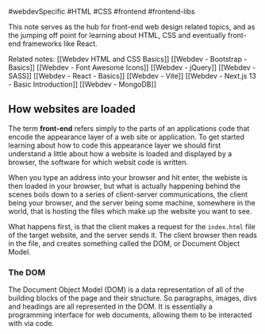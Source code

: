#webdevSpecific #HTML #CSS #frontend #frontend-libs 

This note serves as the hub for front-end web design related topics, and as the jumping off point for learning about HTML, CSS and eventually front-end frameworks like React.

Related notes:
	[[Webdev HTML and CSS Basics]]
	[[Webdev - Bootstrap - Basics]]
	[[Webdev - Font Awesome Icons]]
	[[Webdev - jQuery]]
	[[Webdev - SASS]]
	[[Webdev - React - Basics]]
	[[Webdev - Vite]]
	[[Webdev - Next.js 13 - Basic Introduction]]
	[[Webdev - MongoDB]]

## How websites are loaded
The term **front-end** refers simply to the parts of an applications code that encode the appearance layer of a web site or application. To get started learning about how to code this appearance layer we should first understand a little about how a website is loaded and displayed by a browser, the software for which websit code is written.

When you type an address into your browser and hit enter, the webiste is then loaded in your browser, but what is actually happening behind the scenes boils down to a series of client-server communications, the client being your browser, and the server being some machine, somewhere in the world, that is hosting the files which make up the website you want to see.

What happens first, is that the client makes a request for the `index.html` file of the target website, and the server sends it. The client browser then reads in the file, and creates something called the DOM, or Document Object Model.

### The DOM
The Document Object Model (DOM) is a data representation of all of the building blocks of the page and their structure. So paragraphs, images, divs and headings are all represented in the DOM. It is essentially a programming interface for web documents, allowing them to be interacted with via code.